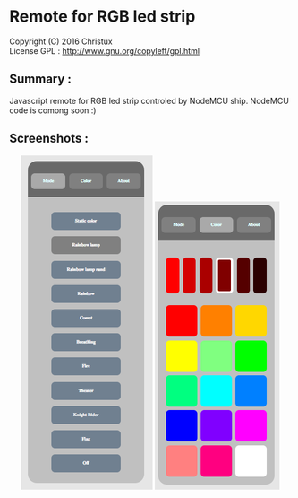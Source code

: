 # Remote for RGB led strip

Copyright (C) 2016 Christux</br>
License GPL : http://www.gnu.org/copyleft/gpl.html

## Summary :

Javascript remote for RGB led strip controled by NodeMCU ship.</b>
NodeMCU code is comong soon :)

## Screenshots :

<p align="center">
  <img src="remote1.png"/>
  <img src="remote2.png"/>
</p>